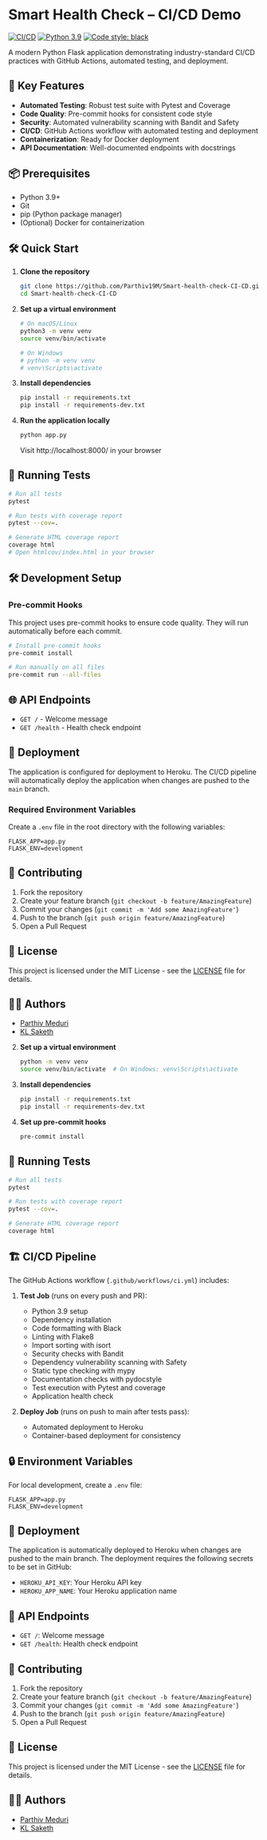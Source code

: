 # Smart Health Check – CI/CD Demo

[![CI/CD](https://github.com/Parthiv19M/Smart-health-check-CI-CD/actions/workflows/ci.yml/badge.svg)](https://github.com/Parthiv19M/Smart-health-check-CI-CD/actions)
[![Python 3.9](https://img.shields.io/badge/python-3.9-blue.svg)](https://www.python.org/downloads/)
[![Code style: black](https://img.shields.io/badge/code%20style-black-000000.svg)](https://github.com/psf/black)

A modern Python Flask application demonstrating industry-standard CI/CD practices with GitHub Actions, automated testing, and deployment.

## 🚀 Key Features

- **Automated Testing**: Robust test suite with Pytest and Coverage
- **Code Quality**: Pre-commit hooks for consistent code style
- **Security**: Automated vulnerability scanning with Bandit and Safety
- **CI/CD**: GitHub Actions workflow with automated testing and deployment
- **Containerization**: Ready for Docker deployment
- **API Documentation**: Well-documented endpoints with docstrings

## 📦 Prerequisites

- Python 3.9+
- Git
- pip (Python package manager)
- (Optional) Docker for containerization

## 🛠️ Quick Start

1. **Clone the repository**
   ```bash
   git clone https://github.com/Parthiv19M/Smart-health-check-CI-CD.git
   cd Smart-health-check-CI-CD
   ```

2. **Set up a virtual environment**
   ```bash
   # On macOS/Linux
   python3 -m venv venv
   source venv/bin/activate
   
   # On Windows
   # python -m venv venv
   # venv\Scripts\activate
   ```

3. **Install dependencies**
   ```bash
   pip install -r requirements.txt
   pip install -r requirements-dev.txt
   ```

4. **Run the application locally**
   ```bash
   python app.py
   ```
   Visit http://localhost:8000/ in your browser

## 🧪 Running Tests

```bash
# Run all tests
pytest

# Run tests with coverage report
pytest --cov=.

# Generate HTML coverage report
coverage html
# Open htmlcov/index.html in your browser
```

## 🛠 Development Setup

### Pre-commit Hooks
This project uses pre-commit hooks to ensure code quality. They will run automatically before each commit.

```bash
# Install pre-commit hooks
pre-commit install

# Run manually on all files
pre-commit run --all-files
```

## 🌐 API Endpoints

- `GET /` - Welcome message
- `GET /health` - Health check endpoint

## 🚀 Deployment

The application is configured for deployment to Heroku. The CI/CD pipeline will automatically deploy the application when changes are pushed to the `main` branch.

### Required Environment Variables

Create a `.env` file in the root directory with the following variables:

```env
FLASK_APP=app.py
FLASK_ENV=development
```

## 🤝 Contributing

1. Fork the repository
2. Create your feature branch (`git checkout -b feature/AmazingFeature`)
3. Commit your changes (`git commit -m 'Add some AmazingFeature'`)
4. Push to the branch (`git push origin feature/AmazingFeature`)
5. Open a Pull Request

## 📄 License

This project is licensed under the MIT License - see the [LICENSE](LICENSE) file for details.

## 👨‍💻 Authors

- [Parthiv Meduri](https://github.com/Parthiv19M)
- [KL Saketh](https://github.com/klsaketh7-psl)

2. **Set up a virtual environment**
   ```bash
   python -m venv venv
   source venv/bin/activate  # On Windows: venv\Scripts\activate
   ```

3. **Install dependencies**
   ```bash
   pip install -r requirements.txt
   pip install -r requirements-dev.txt
   ```

4. **Set up pre-commit hooks**
   ```bash
   pre-commit install
   ```

## 🧪 Running Tests

```bash
# Run all tests
pytest

# Run tests with coverage report
pytest --cov=.

# Generate HTML coverage report
coverage html
```

## 🏗️ CI/CD Pipeline

The GitHub Actions workflow (`.github/workflows/ci.yml`) includes:

1. **Test Job** (runs on every push and PR):
   - Python 3.9 setup
   - Dependency installation
   - Code formatting with Black
   - Linting with Flake8
   - Import sorting with isort
   - Security checks with Bandit
   - Dependency vulnerability scanning with Safety
   - Static type checking with mypy
   - Documentation checks with pydocstyle
   - Test execution with Pytest and coverage
   - Application health check

2. **Deploy Job** (runs on push to main after tests pass):
   - Automated deployment to Heroku
   - Container-based deployment for consistency

## 🔒 Environment Variables

For local development, create a `.env` file:

```env
FLASK_APP=app.py
FLASK_ENV=development
```

## 🚀 Deployment

The application is automatically deployed to Heroku when changes are pushed to the main branch. The deployment requires the following secrets to be set in GitHub:

- `HEROKU_API_KEY`: Your Heroku API key
- `HEROKU_APP_NAME`: Your Heroku application name

## 📝 API Endpoints

- `GET /`: Welcome message
- `GET /health`: Health check endpoint

## 🤝 Contributing

1. Fork the repository
2. Create your feature branch (`git checkout -b feature/AmazingFeature`)
3. Commit your changes (`git commit -m 'Add some AmazingFeature'`)
4. Push to the branch (`git push origin feature/AmazingFeature`)
5. Open a Pull Request

## 📄 License

This project is licensed under the MIT License - see the [LICENSE](LICENSE) file for details.

## 👨‍💻 Authors

- [Parthiv Meduri](https://github.com/Parthiv19M)
- [KL Saketh](https://github.com/klsaketh7-psl)
